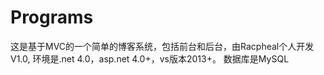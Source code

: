 # Programs
这是基于MVC的一个简单的博客系统，包括前台和后台，由Racpheal个人开发V1.0,
环境是.net 4.0，asp.net 4.0+，vs版本2013+。
数据库是MySQL
